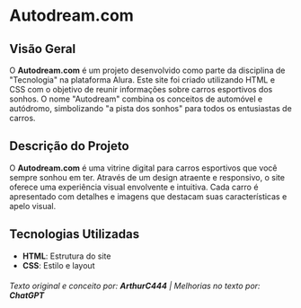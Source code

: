 # Autodream.com

## Visão Geral

O **Autodream.com** é um projeto desenvolvido como parte da disciplina de "Tecnologia" na plataforma Alura. Este site foi criado utilizando HTML e CSS com o objetivo de reunir informações sobre carros esportivos dos sonhos. O nome "Autodream" combina os conceitos de automóvel e autódromo, simbolizando "a pista dos sonhos" para todos os entusiastas de carros.

## Descrição do Projeto

O **Autodream.com** é uma vitrine digital para carros esportivos que você sempre sonhou em ter. Através de um design atraente e responsivo, o site oferece uma experiência visual envolvente e intuitiva. Cada carro é apresentado com detalhes e imagens que destacam suas características e apelo visual.

## Tecnologias Utilizadas

- **HTML**: Estrutura do site
- **CSS**: Estilo e layout

###### Texto original e conceito por: **ArthurC444**  | Melhorias no texto por: **ChatGPT**
